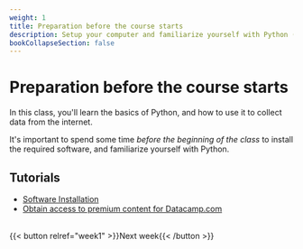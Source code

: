 ```yaml
---
weight: 1
title: Preparation before the course starts
description: Setup your computer and familiarize yourself with Python (via Jupyter Notebook and Spyder) before the course starts.
bookCollapseSection: false
---
```


# Preparation before the course starts

In this class, you'll learn the basics of Python, and how to use it to collect data from the internet.

It's important to spend some time *before the beginning of the class* to install the required software, and familiarize yourself with Python.

## Tutorials

- [Software Installation](docs/tutorials/software)
- [Obtain access to premium content for Datacamp.com](docs/course/support/datacamp)

<br>
{{< button relref="week1" >}}Next week{{< /button >}}

